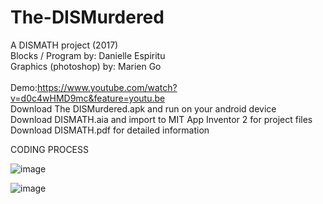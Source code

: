 # The-DISMurdered
A DISMATH project (2017)<br /> Blocks / Program by: Danielle Espiritu<br/> Graphics (photoshop) by: Marien Go  <br /><br />
Demo:https://www.youtube.com/watch?v=d0c4wHMD9mc&feature=youtu.be  <br />
Download The DISMurdered.apk and run on your android device <br />
Download DISMATH.aia and import to MIT App Inventor 2 for project files <br />
Download DISMATH.pdf for detailed information  <br />



CODING PROCESS

![image](https://user-images.githubusercontent.com/28699887/54081631-afeda380-4342-11e9-856a-38878d7727bd.png)

![image](https://user-images.githubusercontent.com/28699887/54081160-24bcdf80-433b-11e9-8f68-7d772613f14e.png)

